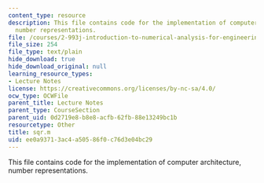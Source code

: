 ```yaml
---
content_type: resource
description: This file contains code for the implementation of computer architecture,
  number representations.
file: /courses/2-993j-introduction-to-numerical-analysis-for-engineering-13-002j-spring-2005/ee0a93713ac4a50586f0c76d3e04bc29_sqr.m
file_size: 254
file_type: text/plain
hide_download: true
hide_download_original: null
learning_resource_types:
- Lecture Notes
license: https://creativecommons.org/licenses/by-nc-sa/4.0/
ocw_type: OCWFile
parent_title: Lecture Notes
parent_type: CourseSection
parent_uid: 0d2719e8-b8e8-acfb-62fb-88e13249bc1b
resourcetype: Other
title: sqr.m
uid: ee0a9371-3ac4-a505-86f0-c76d3e04bc29
---
```

This file contains code for the implementation of computer architecture, number representations.